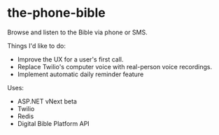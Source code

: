 # the-phone-bible

Browse and listen to the Bible via phone or SMS.

Things I'd like to do:
* Improve the UX for a user's first call.
* Replace Twilio's computer voice with real-person voice recordings.
* Implement automatic daily reminder feature

Uses:
* ASP.NET vNext beta
* Twilio
* Redis
* Digital Bible Platform API

